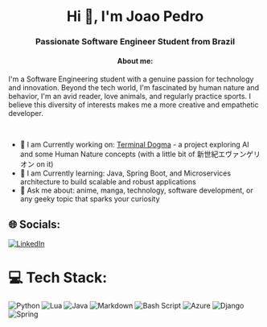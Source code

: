 <h1 align="center">Hi 👋, I'm Joao Pedro</h1>
<h3 align="center">Passionate Software Engineer Student from Brazil</h3>

<h4 align="center">About me:<h4></h4> 
<p>I'm a Software Engineering student with a genuine passion for technology and innovation. Beyond the tech world, I'm fascinated by human nature and behavior, I'm an avid reader, love animals, and regularly practice sports. I believe this diversity of interests makes me a more creative and empathetic developer.</p><br>


- 🔭 I am Currently working on: [Terminal Dogma](https://github.com/jpdatahive/terminal-dogma) - a project exploring AI and some Human Nature concepts (with a little bit of 新世紀エヴァンゲリオン on it)
- 🌱 I am Currently learning: Java, Spring Boot, and Microservices architecture to build scalable and robust applications
- 💬 Ask me about: anime, manga, technology, software development, or any geeky topic that sparks your curiosity

## 🌐 Socials:
[![LinkedIn](https://img.shields.io/badge/LinkedIn-%230077B5.svg?logo=linkedin&logoColor=white)](https://linkedin.com/in/jp-araujo-bonfim) 

# 💻 Tech Stack:
![Python](https://img.shields.io/badge/python-3670A0?style=flat&logo=python&logoColor=ffdd54) ![Lua](https://img.shields.io/badge/lua-%232C2D72.svg?style=flat&logo=lua&logoColor=white) ![Java](https://img.shields.io/badge/java-%23ED8B00.svg?style=flat&logo=openjdk&logoColor=white) ![Markdown](https://img.shields.io/badge/markdown-%23000000.svg?style=flat&logo=markdown&logoColor=white) ![Bash Script](https://img.shields.io/badge/bash_script-%23121011.svg?style=flat&logo=gnu-bash&logoColor=white) ![Azure](https://img.shields.io/badge/azure-%230072C6.svg?style=flat&logo=microsoftazure&logoColor=white) ![Django](https://img.shields.io/badge/django-%23092E20.svg?style=flat&logo=django&logoColor=white) ![Spring](https://img.shields.io/badge/spring-%236DB33F.svg?style=flat&logo=spring&logoColor=white)
